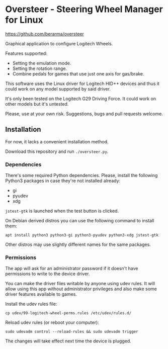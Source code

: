 # Oversteer - Steering Wheel Manager for Linux

https://github.com/berarma/oversteer

Graphical application to configure Logitech Wheels.

Features supported:
 - Setting the emulation mode.
 - Setting the rotation range.
 - Combine pedals for games that use just one axis for gas/brake.

This software uses the Linux driver for Logitech HID++ devices and thus it
could work on any model supported by said driver.

It's only been tested on the Logitech G29 Driving Force. It could work on other
models but it's untested.

Please, use at your own risk. Suggestions, bugs and pull requests welcome.

## Installation

For now, it lacks a convenient installation method.

Download this repository and run ```./oversteer.py```.

### Dependencies

There's some required Python dependencies. Please, install the following
Python3 packages in case they're not installed already:

 - gi
 - pyudev
 - xdg

```jstest-gtk``` is launched when the test button is clicked.

On Debian derived distros you can use the following command to install them:

```apt install python3 python3-gi python3-pyudev python3-xdg jstest-gtk```

Other distros may use slightly different names for the same packages.

### Permissions

The app will ask for an administrator password if it doesn't have permissions
to write to the device driver.

You can make the driver files writable by anyone using udev rules. It will
allow using this app without administrator privileges and also make some driver
features available to games.

Install the udev rules file:

```cp udev/99-logitech-wheel-perms.rules /etc/udev/rules.d/```

Reload udev rules (or reboot your computer):

```sudo udevadm control --reload-rules && sudo udevadm trigger```

The changes will take effect next time the device is plugged.

